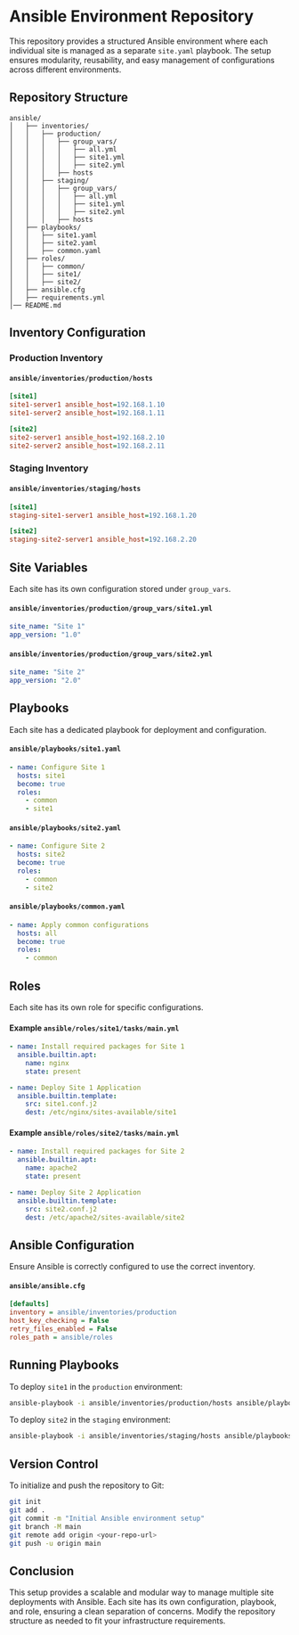 # Ansible Environment Repository

This repository provides a structured Ansible environment where each individual site is managed as a separate `site.yaml` playbook. The setup ensures modularity, reusability, and easy management of configurations across different environments.

## Repository Structure

```
ansible/
│   ├── inventories/
│   │   ├── production/
│   │   │   ├── group_vars/
│   │   │   │   ├── all.yml
│   │   │   │   ├── site1.yml
│   │   │   │   ├── site2.yml
│   │   │   ├── hosts
│   │   ├── staging/
│   │   │   ├── group_vars/
│   │   │   │   ├── all.yml
│   │   │   │   ├── site1.yml
│   │   │   │   ├── site2.yml
│   │   │   ├── hosts
│   ├── playbooks/
│   │   ├── site1.yaml
│   │   ├── site2.yaml
│   │   ├── common.yaml
│   ├── roles/
│   │   ├── common/
│   │   ├── site1/
│   │   ├── site2/
│   ├── ansible.cfg
│   ├── requirements.yml
│── README.md
```

## Inventory Configuration

### Production Inventory

#### `ansible/inventories/production/hosts`

```ini
[site1]
site1-server1 ansible_host=192.168.1.10
site1-server2 ansible_host=192.168.1.11

[site2]
site2-server1 ansible_host=192.168.2.10
site2-server2 ansible_host=192.168.2.11
```

### Staging Inventory

#### `ansible/inventories/staging/hosts`

```ini
[site1]
staging-site1-server1 ansible_host=192.168.1.20

[site2]
staging-site2-server1 ansible_host=192.168.2.20
```

## Site Variables

Each site has its own configuration stored under `group_vars`.

#### `ansible/inventories/production/group_vars/site1.yml`

```yaml
site_name: "Site 1"
app_version: "1.0"
```

#### `ansible/inventories/production/group_vars/site2.yml`

```yaml
site_name: "Site 2"
app_version: "2.0"
```

## Playbooks

Each site has a dedicated playbook for deployment and configuration.

#### `ansible/playbooks/site1.yaml`

```yaml
- name: Configure Site 1
  hosts: site1
  become: true
  roles:
    - common
    - site1
```

#### `ansible/playbooks/site2.yaml`

```yaml
- name: Configure Site 2
  hosts: site2
  become: true
  roles:
    - common
    - site2
```

#### `ansible/playbooks/common.yaml`

```yaml
- name: Apply common configurations
  hosts: all
  become: true
  roles:
    - common
```

## Roles

Each site has its own role for specific configurations.

#### Example `ansible/roles/site1/tasks/main.yml`

```yaml
- name: Install required packages for Site 1
  ansible.builtin.apt:
    name: nginx
    state: present

- name: Deploy Site 1 Application
  ansible.builtin.template:
    src: site1.conf.j2
    dest: /etc/nginx/sites-available/site1
```

#### Example `ansible/roles/site2/tasks/main.yml`

```yaml
- name: Install required packages for Site 2
  ansible.builtin.apt:
    name: apache2
    state: present

- name: Deploy Site 2 Application
  ansible.builtin.template:
    src: site2.conf.j2
    dest: /etc/apache2/sites-available/site2
```

## Ansible Configuration

Ensure Ansible is correctly configured to use the correct inventory.

#### `ansible/ansible.cfg`

```ini
[defaults]
inventory = ansible/inventories/production
host_key_checking = False
retry_files_enabled = False
roles_path = ansible/roles
```

## Running Playbooks

To deploy `site1` in the `production` environment:

```bash
ansible-playbook -i ansible/inventories/production/hosts ansible/playbooks/site1.yaml
```

To deploy `site2` in the `staging` environment:

```bash
ansible-playbook -i ansible/inventories/staging/hosts ansible/playbooks/site2.yaml
```

## Version Control

To initialize and push the repository to Git:

```bash
git init
git add .
git commit -m "Initial Ansible environment setup"
git branch -M main
git remote add origin <your-repo-url>
git push -u origin main
```

## Conclusion

This setup provides a scalable and modular way to manage multiple site deployments with Ansible. Each site has its own configuration, playbook, and role, ensuring a clean separation of concerns. Modify the repository structure as needed to fit your infrastructure requirements.
